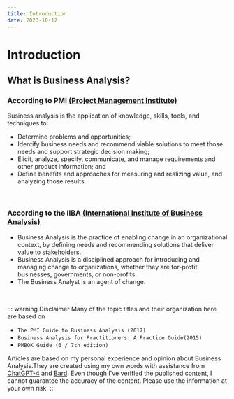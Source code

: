 ```yaml
---
title: Introduction
date: 2023-10-12
---
```


# Introduction

## What is Business Analysis?

### According to **PMI** [(Project Management Institute)](https://www.pmi.org)

Business analysis is the application of knowledge, skills, tools, and techniques to:

- Determine problems and opportunities;
- Identify business needs and recommend viable solutions to meet those needs and support strategic decision making;
- Elicit, analyze, specify, communicate, and manage requirements and other product information; and
- Define benefits and approaches for measuring and realizing value, and analyzing those results.

<br>

### According to the **IIBA** [(International Institute of Business Analysis)](https://www.iiba.org/professional-development/career-centre/what-is-business-analysis/)

- Business Analysis is the practice of enabling change in an organizational context, by defining needs and recommending solutions that deliver value to stakeholders.
- Business Analysis is a disciplined approach for introducing and managing change to organizations, whether they are for-profit businesses, governments, or non-profits.
- The Business Analyst is an agent of change.

<br>

::: warning Disclaimer
Many of the topic titles and their organization here are based on

- `The PMI Guide to Business Analysis (2017)`
- `Business Analysis for Practitioners: A Practice Guide(2015)`
- `PMBOK Guide (6 / 7th edition)`

Articles are based on my personal experience and opinion about Business Analysis.They are created using my own words with assistance from [ChatGPT-4](https://chat.openai.com) and [Bard](https://bard.google.ccom). Even though I've verified the published content, I cannot guarantee the accuracy of the content. Please use the information at your own risk.
:::
